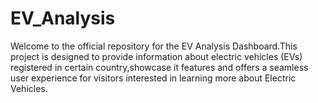# EV_Analysis

Welcome to the official repository for the EV Analysis Dashboard.This project is designed to provide information about electric vehicles (EVs) registered in certain country,showcase it features and offers a seamless user experience for visitors interested in learning more about Electric Vehicles.
